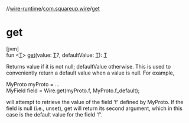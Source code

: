 //[wire-runtime](../../index.md)/[com.squareup.wire](index.md)/[get](get.md)

# get

[jvm]\
fun &lt;[T](get.md)&gt; [get](get.md)(value: [T](get.md)?, defaultValue: [T](get.md)): [T](get.md)

Returns value if it is not null; defaultValue otherwise. This is used to conveniently return a default value when a value is null. For example,

MyProto myProto = ...\
MyField field = Wire.get(myProto.f, MyProto.f_default);

will attempt to retrieve the value of the field 'f' defined by MyProto. If the field is null (i.e., unset), get will return its second argument, which in this case is the default value for the field 'f'.
